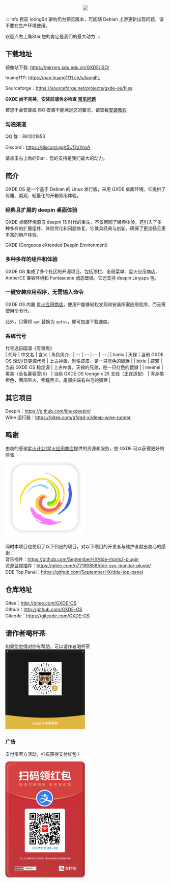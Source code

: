 <center><img src=/new-logo-long.png width=300/></center>



::: info
目前 loong64 架构仍为预览版本，可能随 Debian 上游更新出现问题，请不要在生产环境使用。

欢迎点右上角Star,您的肯定是我们的最大动力
:::

## 下载地址



镜像站下载: https://mirrors.sdu.edu.cn/GXDE/ISO/

huang1111: https://pan.huang1111.cn/s/laonjFL

Sourceforge：https://sourceforge.net/projects/gxde-os/files

**GXDE 尚不完美，安装前请务必检查 [常见问题](faq.md)**

若您不会安装或 ISO 安装不能满足您的要求，请查看[安装教程](install.md)

### 沟通渠道

QQ 群：881201853

Discord：https://discord.gg/t5Uf2xYpvA

请点击右上角的Star，您的支持是我们最大的动力。


## 简介

GXDE OS 是一个基于 Debian 的 Linux 发行版，采用 GXDE 桌面环境。它提供了优雅、美观、轻量化的开箱即用体验。

### 经典且扩展的 deepin 桌面体验

GXDE 桌面环境源自 deepin 15 时代的重生，不仅带回了经典体验，还引入了多种多样的扩展组件、体验优化和问题修复。它兼具经典与创新，确保了更流畅且更丰富的用户体验。

GXDE (Gorgeous eXtended Deepin Environment)

### 多种多样的组件和体验

GXDE OS 集成了多个社区的开源项目，包括顶栏、全局菜单、星火应用商店、AmberCE 兼容环境和 Fantascene 动态壁纸。它还支持 deepin Linyaps 包。

### 一键安装应用程序，无需输入命令

GXDE OS 内置 [星火应用商店](https://gitee.com/spark-store-project/)，使用户能够轻松发现和安装所需应用程序，而无需使用命令行。

此外，只需将 `apt` 替换为 `aptss`，即可加速下载速度。


### 系统代号
代号选自国漫《有兽焉》  
| 代号 | 中文名 | 含义 | 角色简介 |
| :-: | :-: | :-: | :-: |
| tianlu | 天禄 | 当前 GXDE OS 滚动/日更源代号 | 上古神兽，别名皮皮，是一只蓝色的貔貅 |
| bixie | 辟邪 | 当前 GXDE OS 稳定源 | 上古神兽，天禄的兄弟，是一只红色的貔貅 |
| meimei | 美美（全名慕容雪川） | 当前 GXDE OS loongnix 25 支线（正在适配） | 浑身橘橙色，面部带火，紫瞳黑爪，尾部尖端有白毛的狐狸 |



## 其它项目

Deepin：https://github.com/linuxdeepin/  
Wine 运行器：https://gitee.com/gfdgd-xi/deep-wine-runner  

## 鸣谢

由衷的感谢[星火计划/星火应用商店](https://gitee.com/spark-store-project/)提供的资源和服务，使 GXDE 可以获得更好的体验  
<img src="/install/spark-store.svg" width="250"  />

同时本项目也使用了以下列出的项目，对以下项目的开发者与维护者献出衷心的感谢：  
音乐插件：https://github.com/SeptemberHX/dde-mpris2-plugin  
资源监视插件：https://gitee.com/q77190858/dde-sys-monitor-plugin/  
DDE Top Panel：https://github.com/SeptemberHX/dde-top-panel

## 仓库地址

Gitee：http://gitee.com/GXDE-OS  
Github：http://github.com/GXDE-OS  
Gitcode：https://gitcode.com/GXDE-OS

## 请作者喝杯茶

如果您觉得对你有帮助，可以请作者喝杯茶  
<img src="/install/Wechat.png" width="250"  />

### 广告

支付宝官方活动，扫描获得支付红包！

<p><img src="/install/advertisement0.jpg" width="250" ></p>
